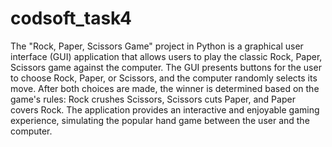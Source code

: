 # codsoft_task4
The "Rock, Paper, Scissors Game" project in Python is a graphical user interface (GUI) application that allows users to play the classic Rock, Paper, Scissors game against the computer. The GUI presents buttons for the user to choose Rock, Paper, or Scissors, and the computer randomly selects its move.  After both choices are made, the winner is determined based on the game's rules: Rock crushes Scissors, Scissors cuts Paper, and Paper covers Rock. The application provides an interactive and enjoyable gaming experience, simulating the popular hand game between the user and the computer.
